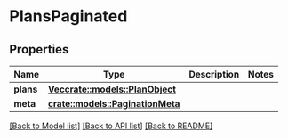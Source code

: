# PlansPaginated

## Properties

Name | Type | Description | Notes
------------ | ------------- | ------------- | -------------
**plans** | [**Vec<crate::models::PlanObject>**](PlanObject.md) |  | 
**meta** | [**crate::models::PaginationMeta**](PaginationMeta.md) |  | 

[[Back to Model list]](../README.md#documentation-for-models) [[Back to API list]](../README.md#documentation-for-api-endpoints) [[Back to README]](../README.md)


